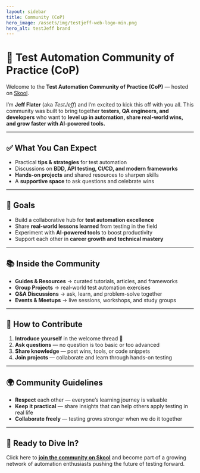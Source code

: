 ```yaml
---
layout: sidebar
title: Community (CoP)
hero_image: /assets/img/testjeff-web-logo-min.png
hero_alt: testJeff brand
---
```


# 🤖 Test Automation Community of Practice (CoP)

Welcome to the **Test Automation Community of Practice (CoP)** — hosted on [Skool](https://www.skool.com/test-automation-2381/about?ref=0e9720b6f3624bfea4710a21aed69e4e).  

I’m **Jeff Flater** (aka *TestJeff*) and I’m excited to kick this off with you all. This community was built to bring together **testers, QA engineers, and developers** who want to **level up in automation, share real-world wins, and grow faster with AI-powered tools.**  

---

## ✅ What You Can Expect
- Practical **tips & strategies** for test automation  
- Discussions on **BDD, API testing, CI/CD, and modern frameworks**  
- **Hands-on projects** and shared resources to sharpen skills  
- A **supportive space** to ask questions and celebrate wins  

---

## 🎯 Goals
- Build a collaborative hub for **test automation excellence**  
- Share **real-world lessons learned** from testing in the field  
- Experiment with **AI-powered tools** to boost productivity  
- Support each other in **career growth and technical mastery**  

---

## 📚 Inside the Community
- **Guides & Resources** → curated tutorials, articles, and frameworks  
- **Group Projects** → real-world test automation exercises  
- **Q&A Discussions** → ask, learn, and problem-solve together  
- **Events & Meetups** → live sessions, workshops, and study groups  

---

## 🤝 How to Contribute
1. **Introduce yourself** in the welcome thread 👋  
2. **Ask questions** — no question is too basic or too advanced  
3. **Share knowledge** — post wins, tools, or code snippets  
4. **Join projects** — collaborate and learn through hands-on testing  

---

## 🌍 Community Guidelines
- **Respect** each other — everyone’s learning journey is valuable  
- **Keep it practical** — share insights that can help others apply testing in real life  
- **Collaborate freely** — testing grows stronger when we do it together  

---

## 🚀 Ready to Dive In?
Click here to **[join the community on Skool](https://www.skool.com/test-automation-2381/about?ref=0e9720b6f3624bfea4710a21aed69e4e)** and become part of a growing network of automation enthusiasts pushing the future of testing forward.  

